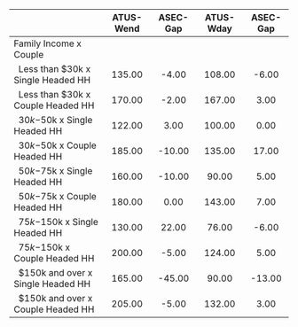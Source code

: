
|                      |    ATUS-Wend |     ASEC-Gap |    ATUS-Wday |     ASEC-Gap |
| -------------------- | :----------: | :----------: | :----------: | :----------: |
| Family Income x Couple |              |              |              |              |
| &nbsp;&nbsp;Less than $30k x Single Headed HH |       135.00 |        -4.00 |       108.00 |        -6.00 |
| &nbsp;&nbsp;Less than $30k x Couple Headed HH |       170.00 |        -2.00 |       167.00 |         3.00 |
| &nbsp;&nbsp;$30k-$50k x Single Headed HH |       122.00 |         3.00 |       100.00 |         0.00 |
| &nbsp;&nbsp;$30k-$50k x Couple Headed HH |       185.00 |       -10.00 |       135.00 |        17.00 |
| &nbsp;&nbsp;$50k-$75k x Single Headed HH |       160.00 |       -10.00 |        90.00 |         5.00 |
| &nbsp;&nbsp;$50k-$75k x Couple Headed HH |       180.00 |         0.00 |       143.00 |         7.00 |
| &nbsp;&nbsp;$75k-$150k x Single Headed HH |       130.00 |        22.00 |        76.00 |        -6.00 |
| &nbsp;&nbsp;$75k-$150k x Couple Headed HH |       200.00 |        -5.00 |       124.00 |         5.00 |
| &nbsp;&nbsp;$150k and over x Single Headed HH |       165.00 |       -45.00 |        90.00 |       -13.00 |
| &nbsp;&nbsp;$150k and over x Couple Headed HH |       205.00 |        -5.00 |       132.00 |         3.00 |

